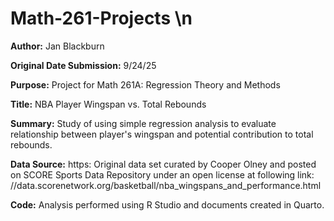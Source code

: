 # Math-261-Projects \n
**Author:** Jan Blackburn

**Original Date Submission:** 9/24/25

**Purpose:** Project for Math 261A: Regression Theory and Methods

**Title:** NBA Player Wingspan vs. Total Rebounds

**Summary:** Study of using simple regression analysis to evaluate relationship between player's wingspan and potential contribution to total rebounds. 

**Data Source:** https: Original data set curated by Cooper Olney and posted on SCORE Sports Data Repository under an open license at following link: //data.scorenetwork.org/basketball/nba_wingspans_and_performance.html

**Code:** Analysis performed using R Studio and documents created in Quarto.

